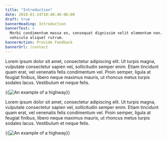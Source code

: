 ```yaml
---
title: "Introduction"
date: 2018-01-24T10:48:46-06:00
draft: true
bannerHeading: Introduction
bannerText: >
  Morbi condimentum massa ex, consequat dignissim velit elementum non. Proin
  vehicula aliquet rutrum.
bannerAction: Provide Feedback
bannerUrl: /contact
---
```

Lorem ipsum dolor sit amet, consectetur adipiscing elit. Ut turpis
magna, vulputate consectetur sapien vel, sollicitudin semper enim. Etiam
tincidunt quam erat, vel venenatis felis condimentum vel. Proin semper, ligula
at feugiat finibus, libero neque maximus mauris, ut rhoncus metus turpis sodales
lacus. Vestibulum et neque felis.

{{<image src="oversizeload.jpg"  alt="An example of a highway"
caption="This is the caption of the highway image."
attr="Agency" attrlink="https://example.org/"
position="left" >}}

Lorem ipsum dolor sit amet, consectetur adipiscing elit. Ut turpis
magna, vulputate consectetur sapien vel, sollicitudin semper enim. Etiam
tincidunt quam erat, vel venenatis felis condimentum vel. Proin semper, ligula
at feugiat finibus, libero neque maximus mauris, ut rhoncus metus turpis sodales
lacus. Vestibulum et neque felis.

{{<image src="highway.jpg"  alt="An example of a highway"
caption="This is the caption of the highway image."
attr="Agency" attrlink="https://example.org/"
position="full">}}
